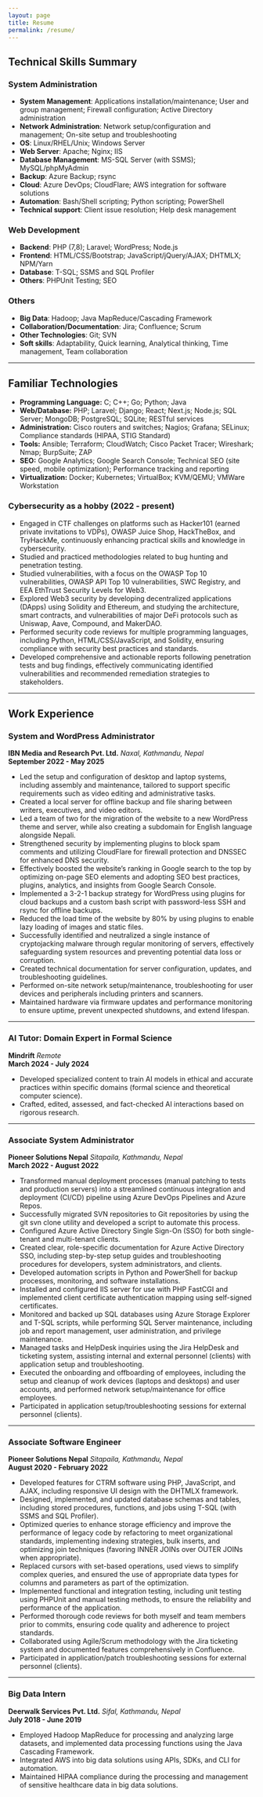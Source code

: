 ```yaml
---
layout: page
title: Resume
permalink: /resume/
---
```


## Technical Skills Summary

### System Administration
- **System Management**: Applications installation/maintenance; User and group management; Firewall configuration; Active Directory administration
- **Network Administration**: Network setup/configuration and management; On-site setup and troubleshooting
- **OS**: Linux/RHEL/Unix; Windows Server
- **Web Server**: Apache; Nginx; IIS
- **Database Management**: MS-SQL Server (with SSMS); MySQL/phpMyAdmin
- **Backup**: Azure Backup; rsync
- **Cloud**: Azure DevOps; CloudFlare; AWS integration for software solutions
- **Automation**: Bash/Shell scripting; Python scripting; PowerShell
- **Technical support**: Client issue resolution; Help desk management

### Web Development
- **Backend**: PHP (7,8); Laravel; WordPress; Node.js
- **Frontend**: HTML/CSS/Bootstrap; JavaScript/jQuery/AJAX; DHTMLX; NPM/Yarn
- **Database**: T-SQL; SSMS and SQL Profiler
- **Others**: PHPUnit Testing; SEO

### Others
- **Big Data**: Hadoop; Java MapReduce/Cascading Framework
- **Collaboration/Documentation**: Jira; Confluence; Scrum
- **Other Technologies**: Git; SVN
- **Soft skills**: Adaptability, Quick learning, Analytical thinking, Time management, Team collaboration

---

## Familiar Technologies
- **Programming Language:** C; C++; Go; Python; Java
- **Web/Database:** PHP; Laravel; Django; React; Next.js; Node.js; SQL Server; MongoDB; PostgreSQL; SQLite; RESTful services
- **Administration:** Cisco routers and switches; Nagios; Grafana; SELinux; Compliance standards (HIPAA, STIG Standard)
- **Tools:** Ansible; Terraform; CloudWatch; Cisco Packet Tracer; Wireshark; Nmap; BurpSuite; ZAP
- **SEO:** Google Analytics; Google Search Console; Technical SEO (site speed, mobile optimization); Performance tracking and reporting
- **Virtualization:** Docker; Kubernetes; VirtualBox; KVM/QEMU; VMWare Workstation

### Cybersecurity as a hobby (2022 - present)
- Engaged in CTF challenges on platforms such as Hacker101 (earned private invitations to VDPs), OWASP Juice Shop, HackTheBox, and TryHackMe, continuously enhancing practical skills and knowledge in cybersecurity.
- Studied and practiced methodologies related to bug hunting and penetration testing.
- Studied vulnerabilities, with a focus on the OWASP Top 10 vulnerabilities, OWASP API Top 10 vulnerabilities, SWC Registry, and EEA EthTrust Security Levels for Web3.
- Explored Web3 security by developing decentralized applications (DApps) using Solidity and Ethereum, and studying the architecture, smart contracts, and vulnerabilities of major DeFi protocols such as Uniswap, Aave, Compound, and MakerDAO.
- Performed security code reviews for multiple programming languages, including Python, HTML/CSS/JavaScript, and Solidity, ensuring compliance with security best practices and standards.
- Developed comprehensive and actionable reports following penetration tests and bug findings, effectively communicating identified vulnerabilities and recommended remediation strategies to stakeholders.

---

## Work Experience

### System and WordPress Administrator
**IBN Media and Research Pvt. Ltd.** *Naxal, Kathmandu, Nepal*  
**September 2022 - May 2025**
- Led the setup and configuration of desktop and laptop systems, including assembly and maintenance, tailored to support specific requirements such as video editing and administrative tasks.
- Created a local server for offline backup and file sharing between writers, executives, and video editors.
- Led a team of two for the migration of the website to a new WordPress theme and server, while also creating a subdomain for English language alongside Nepali.
- Strengthened security by implementing plugins to block spam comments and utilizing CloudFlare for firewall protection and DNSSEC for enhanced DNS security.
- Effectively boosted the website’s ranking in Google search to the top by optimizing on-page SEO elements and adopting SEO best practices, plugins, analytics, and insights from Google Search Console.
- Implemented a 3-2-1 backup strategy for WordPress using plugins for cloud backups and a custom bash script with password-less SSH and rsync for offline backups.
- Reduced the load time of the website by 80% by using plugins to enable lazy loading of images and static files.
- Successfully identified and neutralized a single instance of cryptojacking malware through regular monitoring of servers, effectively safeguarding system resources and preventing potential data loss or corruption.
- Created technical documentation for server configuration, updates, and troubleshooting guidelines.
- Performed on-site network setup/maintenance, troubleshooting for user devices and peripherals including printers and scanners.
- Maintained hardware via firmware updates and performance monitoring to ensure uptime, prevent unexpected shutdowns, and extend lifespan.

---

### AI Tutor: Domain Expert in Formal Science
**Mindrift** *Remote*  
**March 2024 - July 2024**
- Developed specialized content to train AI models in ethical and accurate practices within specific domains (formal science and theoretical computer science).
- Crafted, edited, assessed, and fact-checked AI interactions based on rigorous research.

---

### Associate System Administrator
**Pioneer Solutions Nepal** *Sitapaila, Kathmandu, Nepal*  
**March 2022 - August 2022**
- Transformed manual deployment processes (manual patching to tests and production servers) into a streamlined continuous integration and deployment (CI/CD) pipeline using Azure DevOps Pipelines and Azure Repos.
- Successfully migrated SVN repositories to Git repositories by using the git svn clone utility and developed a script to automate this process.
- Configured Azure Active Directory Single Sign-On (SSO) for both single-tenant and multi-tenant clients.
- Created clear, role-specific documentation for Azure Active Directory SSO, including step-by-step setup guides and troubleshooting procedures for developers, system administrators, and clients.
- Developed automation scripts in Python and PowerShell for backup processes, monitoring, and software installations.
- Installed and configured IIS server for use with PHP FastCGI and implemented client certificate authentication mapping using self-signed certificates.
- Monitored and backed up SQL databases using Azure Storage Explorer and T-SQL scripts, while performing SQL Server maintenance, including job and report management, user administration, and privilege maintenance.
- Managed tasks and HelpDesk inquiries using the Jira HelpDesk and ticketing system, assisting internal and external personnel (clients) with application setup and troubleshooting.
- Executed the onboarding and offboarding of employees, including the setup and cleanup of work devices (laptops and desktops) and user accounts, and performed network setup/maintenance for office employees.
- Participated in application setup/troubleshooting sessions for external personnel (clients).

---

### Associate Software Engineer
**Pioneer Solutions Nepal** *Sitapaila, Kathmandu, Nepal*  
**August 2020 - February 2022**
- Developed features for CTRM software using PHP, JavaScript, and AJAX, including responsive UI design with the DHTMLX framework.
- Designed, implemented, and updated database schemas and tables, including stored procedures, functions, and jobs using T-SQL (with SSMS and SQL Profiler).
- Optimized queries to enhance storage efficiency and improve the performance of legacy code by refactoring to meet organizational standards, implementing indexing strategies, bulk inserts, and optimizing join techniques (favoring INNER JOINs over OUTER JOINs when appropriate).
- Replaced cursors with set-based operations, used views to simplify complex queries, and ensured the use of appropriate data types for columns and parameters as part of the optimization.
- Implemented functional and integration testing, including unit testing using PHPUnit and manual testing methods, to ensure the reliability and performance of the application.
- Performed thorough code reviews for both myself and team members prior to commits, ensuring code quality and adherence to project standards.
- Collaborated using Agile/Scrum methodology with the Jira ticketing system and documented features comprehensively in Confluence.
- Participated in application/patch troubleshooting sessions for external personnel (clients).

---

### Big Data Intern
**Deerwalk Services Pvt. Ltd.** *Sifal, Kathmandu, Nepal*  
**July 2018 - June 2019**
- Employed Hadoop MapReduce for processing and analyzing large datasets, and implemented data processing functions using the Java Cascading Framework.
- Integrated AWS into big data solutions using APIs, SDKs, and CLI for automation.
- Maintained HIPAA compliance during the processing and management of sensitive healthcare data in big data solutions.
